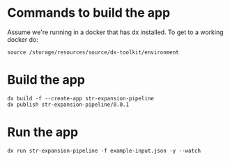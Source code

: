 # Commands to build the app

Assume we're running in a docker that has dx installed. To get to a working docker do:

```
source /storage/resources/source/dx-toolkit/environment
```

# Build the app
```
dx build -f --create-app str-expansion-pipeline
dx publish str-expansion-pipeline/0.0.1
```

# Run the app
```
dx run str-expansion-pipeline -f example-input.json -y --watch
```